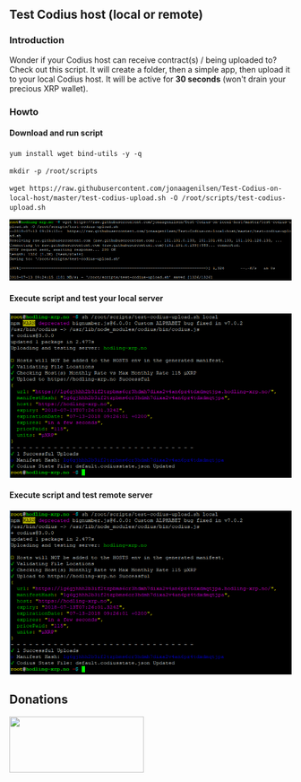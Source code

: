 ## Test Codius host (local or remote)

### Introduction
Wonder if your Codius host can receive contract(s) / being uploaded to? Check out this script. It will create a folder, then a simple app, then upload it to your local Codius host. It will be active for **30 seconds** (won't drain your precious XRP wallet).

### Howto

#### Download and run script
`yum install wget bind-utils -y -q`

`mkdir -p /root/scripts`

`wget https://raw.githubusercontent.com/jonaagenilsen/Test-Codius-on-local-host/master/test-codius-upload.sh -O /root/scripts/test-codius-upload.sh`

![screen](https://github.com/jonaagenilsen/Test-Codius-on-local-host/blob/master/fetch_test-codius-upload.sh.png)

#### Execute script and test your local server
![screen](https://github.com/jonaagenilsen/Test-Codius-on-local-host/blob/master/test_local.png)

#### Execute script and test remote server
![screen](https://github.com/jonaagenilsen/Test-Codius-on-local-host/blob/master/test_local.png)

## Donations
[<img src="https://xrptipbot.nodum.io/static/tipbot%20card-min.png" data-canonical-src="https://www.xrptipbot.com/stats/user/account:jonaagenilsen/network:twitter/" width="240" height="100" />
](https://www.xrptipbot.com/stats/user/account:jonaagenilsen/network:twitter/)

